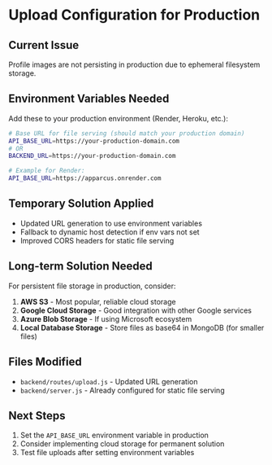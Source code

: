 # Upload Configuration for Production

## Current Issue
Profile images are not persisting in production due to ephemeral filesystem storage.

## Environment Variables Needed

Add these to your production environment (Render, Heroku, etc.):

```bash
# Base URL for file serving (should match your production domain)
API_BASE_URL=https://your-production-domain.com
# OR
BACKEND_URL=https://your-production-domain.com

# Example for Render:
API_BASE_URL=https://apparcus.onrender.com
```

## Temporary Solution Applied
- Updated URL generation to use environment variables
- Fallback to dynamic host detection if env vars not set
- Improved CORS headers for static file serving

## Long-term Solution Needed
For persistent file storage in production, consider:

1. **AWS S3** - Most popular, reliable cloud storage
2. **Google Cloud Storage** - Good integration with other Google services
3. **Azure Blob Storage** - If using Microsoft ecosystem
4. **Local Database Storage** - Store files as base64 in MongoDB (for smaller files)

## Files Modified
- `backend/routes/upload.js` - Updated URL generation
- `backend/server.js` - Already configured for static file serving

## Next Steps
1. Set the `API_BASE_URL` environment variable in production
2. Consider implementing cloud storage for permanent solution
3. Test file uploads after setting environment variables

